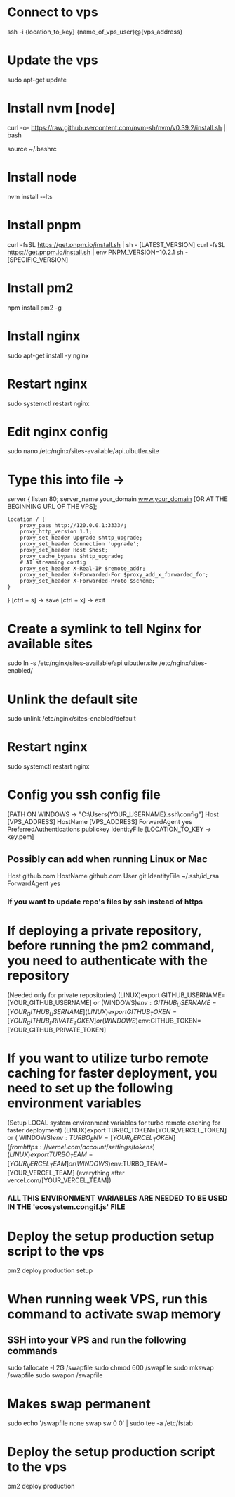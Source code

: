 # Connect to vps

ssh -i {location_to_key} {name_of_vps_user}@{vps_address}

# Update the vps

sudo apt-get update

# Install nvm [node]

curl -o- https://raw.githubusercontent.com/nvm-sh/nvm/v0.39.2/install.sh | bash

source ~/.bashrc

# Install node

nvm install --lts

# Install pnpm

curl -fsSL https://get.pnpm.io/install.sh | sh - [LATEST_VERSION]
curl -fsSL https://get.pnpm.io/install.sh | env PNPM_VERSION=10.2.1 sh - [SPECIFIC_VERSION]

# Install pm2

npm install pm2 -g

# Install nginx

sudo apt-get install -y nginx

# Restart nginx

sudo systemctl restart nginx

# Edit nginx config

sudo nano /etc/nginx/sites-available/api.uibutler.site

# Type this into file ->

server {
listen 80;
server_name your_domain www.your_domain [OR AT THE BEGINNING URL OF THE VPS];

    location / {
        proxy_pass http://120.0.0.1:3333/;
        proxy_http_version 1.1;
        proxy_set_header Upgrade $http_upgrade;
        proxy_set_header Connection 'upgrade';
        proxy_set_header Host $host;
        proxy_cache_bypass $http_upgrade;
        # AI streaming config
        proxy_set_header X-Real-IP $remote_addr;
        proxy_set_header X-Forwarded-For $proxy_add_x_forwarded_for;
        proxy_set_header X-Forwarded-Proto $scheme;
    }

}
[ctrl + s] -> save
[ctrl + x] -> exit

# Create a symlink to tell Nginx for available sites

sudo ln -s /etc/nginx/sites-available/api.uibutler.site /etc/nginx/sites-enabled/

# Unlink the default site

sudo unlink /etc/nginx/sites-enabled/default

# Restart nginx

sudo systemctl restart nginx

# Config you ssh config file

[PATH ON WINDOWS -> "C:\Users\{YOUR_USERNAME}\.ssh\config"]
Host [VPS_ADDRESS]
HostName [VPS_ADDRESS]
ForwardAgent yes
PreferredAuthentications publickey
IdentityFile [LOCATION_TO_KEY -> key.pem]

## Possibly can add when running Linux or Mac

Host github.com
HostName github.com
User git
IdentityFile ~/.ssh/id_rsa
ForwardAgent yes

### If you want to update repo's files by ssh instead of https

# If deploying a private repository, before running the pm2 command, you need to authenticate with the repository

(Needed only for private repositories)
(LINUX)export GITHUB_USERNAME=[YOUR_GITHUB_USERNAME] or (WINDOWS)$env:GITHUB_USERNAME=[YOUR_GITHUB_USERNAME]
(LINUX)export GITHUB_TOKEN=[YOUR_GITHUB_PRIVATE_TOKEN]  or (WINDOWS)$env:GITHUB_TOKEN=[YOUR_GITHUB_PRIVATE_TOKEN]

# If you want to utilize turbo remote caching for faster deployment, you need to set up the following environment variables

(Setup LOCAL system environment variables for turbo remote caching for faster deployment)
(LINUX)export TURBO_TOKEN=[YOUR_VERCEL_TOKEN] or (
WINDOWS)$env:TURBO_ENV=[YOUR_VERCEL_TOKEN] (from https://vercel.com/account/settings/tokens)
(LINUX)export TURBO_TEAM=[YOUR_VERCEL_TEAM]  or (WINDOWS)$env:TURBO_TEAM=[YOUR_VERCEL_TEAM] (everything after
vercel.com/[YOUR_VERCEL_TEAM])

### ALL THIS ENVIRONMENT VARIABLES ARE NEEDED TO BE USED IN THE 'ecosystem.congif.js' FILE

# Deploy the setup production setup script to the vps

pm2 deploy production setup

# When running week VPS, run this command to activate swap memory

## SSH into your VPS and run the following commands

sudo fallocate -l 2G /swapfile
sudo chmod 600 /swapfile
sudo mkswap /swapfile
sudo swapon /swapfile

# Makes swap permanent

sudo echo '/swapfile none swap sw 0 0' | sudo tee -a /etc/fstab

# Deploy the setup production script to the vps

pm2 deploy production
